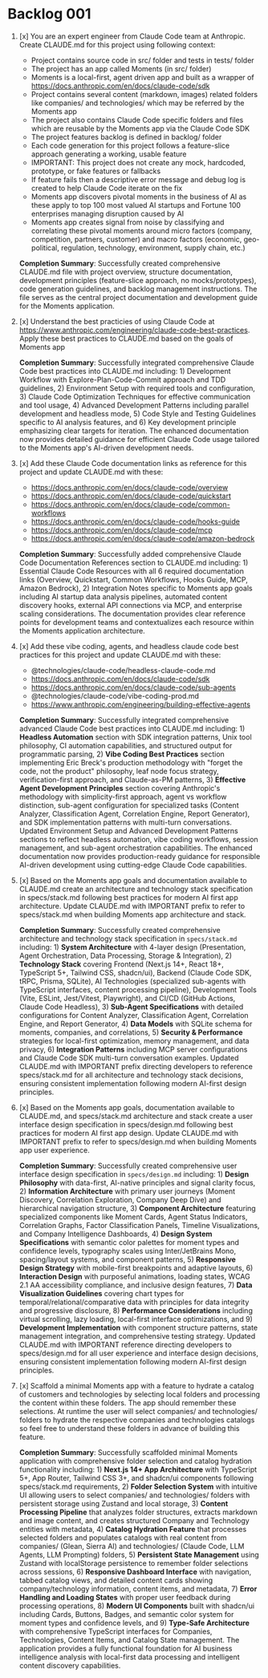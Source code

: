 # Backlog 001

1. [x] You are an expert engineer from Claude Code team at Anthropic. Create CLAUDE.md for this project using following context:
   - Project contains source code in src/ folder and tests in tests/ folder
   - The project has an app called Moments (in src/ folder)
   - Moments is a local-first, agent driven app and built as a wrapper of https://docs.anthropic.com/en/docs/claude-code/sdk
   - Project contains several content (markdown, images) related folders like companies/ and technologies/ which may be referred by the Moments app 
   - The project also contains Claude Code specific folders and files which are reusable by the Moments app via the Claude Code SDK
   - The project features backlog is defined in backlog/ folder
   - Each code generation for this project follows a feature-slice approach generating a working, usable feature
   - IMPORTANT: This project does not create any mock, hardcoded, prototype, or fake features or fallbacks
   - If feature fails then a descriptive error message and debug log is created to help Claude Code iterate on the fix
   - Moments app discovers pivotal moments in the business of AI as these apply to top 100 most valued AI startups and Fortune 100 enterprises managing disruption caused by AI
   - Moments app creates signal from noise by classifying and correlating these pivotal moments around micro factors (company, competition, partners, customer) and macro factors (economic, geo-political, regulation, technology, environment, supply chain, etc.)
   
   **Completion Summary**: Successfully created comprehensive CLAUDE.md file with project overview, structure documentation, development principles (feature-slice approach, no mocks/prototypes), code generation guidelines, and backlog management instructions. The file serves as the central project documentation and development guide for the Moments application.

2. [x] Understand the best practicies of using Claude Code at https://www.anthropic.com/engineering/claude-code-best-practices. Apply these best practices to CLAUDE.md based on the goals of Moments app
   
   **Completion Summary**: Successfully integrated comprehensive Claude Code best practices into CLAUDE.md including: 1) Development Workflow with Explore-Plan-Code-Commit approach and TDD guidelines, 2) Environment Setup with required tools and configuration, 3) Claude Code Optimization Techniques for effective communication and tool usage, 4) Advanced Development Patterns including parallel development and headless mode, 5) Code Style and Testing Guidelines specific to AI analysis features, and 6) Key development principle emphasizing clear targets for iteration. The enhanced documentation now provides detailed guidance for efficient Claude Code usage tailored to the Moments app's AI-driven development needs.
   
3. [x] Add these Claude Code documentation links as reference for this project and update CLAUDE.md with these:
   - https://docs.anthropic.com/en/docs/claude-code/overview
   - https://docs.anthropic.com/en/docs/claude-code/quickstart
   - https://docs.anthropic.com/en/docs/claude-code/common-workflows
   - https://docs.anthropic.com/en/docs/claude-code/hooks-guide
   - https://docs.anthropic.com/en/docs/claude-code/mcp
   - https://docs.anthropic.com/en/docs/claude-code/amazon-bedrock
   
   **Completion Summary**: Successfully added comprehensive Claude Code Documentation References section to CLAUDE.md including: 1) Essential Claude Code Resources with all 6 required documentation links (Overview, Quickstart, Common Workflows, Hooks Guide, MCP, Amazon Bedrock), 2) Integration Notes specific to Moments app goals including AI startup data analysis pipelines, automated content discovery hooks, external API connections via MCP, and enterprise scaling considerations. The documentation provides clear reference points for development teams and contextualizes each resource within the Moments application architecture.
   

4. [x] Add these vibe coding, agents, and headless claude code best practices for this project and update CLAUDE.md with these:
   - @technologies/claude-code/headless-claude-code.md
   - https://docs.anthropic.com/en/docs/claude-code/sdk
   - https://docs.anthropic.com/en/docs/claude-code/sub-agents
   - @technologies/claude-code/vibe-coding-prod.md
   - https://www.anthropic.com/engineering/building-effective-agents
   
   **Completion Summary**: Successfully integrated comprehensive advanced Claude Code best practices into CLAUDE.md including: 1) **Headless Automation** section with SDK integration patterns, Unix tool philosophy, CI automation capabilities, and structured output for programmatic parsing, 2) **Vibe Coding Best Practices** section implementing Eric Breck's production methodology with "forget the code, not the product" philosophy, leaf node focus strategy, verification-first approach, and Claude-as-PM patterns, 3) **Effective Agent Development Principles** section covering Anthropic's methodology with simplicity-first approach, agent vs workflow distinction, sub-agent configuration for specialized tasks (Content Analyzer, Classification Agent, Correlation Engine, Report Generator), and SDK implementation patterns with multi-turn conversations. Updated Environment Setup and Advanced Development Patterns sections to reflect headless automation, vibe coding workflows, session management, and sub-agent orchestration capabilities. The enhanced documentation now provides production-ready guidance for responsible AI-driven development using cutting-edge Claude Code capabilities.

5. [x] Based on the Moments app goals and documentation available to CLAUDE.md create an architecture and technology stack specification in specs/stack.md following best practices for modern AI first app architecture. Update CLAUDE.md with IMPORTANT prefix to refer to specs/stack.md when building Moments app architecture and stack.

   **Completion Summary**: Successfully created comprehensive architecture and technology stack specification in `specs/stack.md` including: 1) **System Architecture** with 4-layer design (Presentation, Agent Orchestration, Data Processing, Storage & Integration), 2) **Technology Stack** covering Frontend (Next.js 14+, React 18+, TypeScript 5+, Tailwind CSS, shadcn/ui), Backend (Claude Code SDK, tRPC, Prisma, SQLite), AI Technologies (specialized sub-agents with TypeScript interfaces, content processing pipeline), Development Tools (Vite, ESLint, Jest/Vitest, Playwright), and CI/CD (GitHub Actions, Claude Code Headless), 3) **Sub-Agent Specifications** with detailed configurations for Content Analyzer, Classification Agent, Correlation Engine, and Report Generator, 4) **Data Models** with SQLite schema for moments, companies, and correlations, 5) **Security & Performance** strategies for local-first optimization, memory management, and data privacy, 6) **Integration Patterns** including MCP server configurations and Claude Code SDK multi-turn conversation examples. Updated CLAUDE.md with IMPORTANT prefix directing developers to reference specs/stack.md for all architecture and technology stack decisions, ensuring consistent implementation following modern AI-first design principles.

6. [x] Based on the Moments app goals, documentation available to CLAUDE.md, and specs/stack.md architecture and stack create a user interface design specification in specs/design.md following best practices for modern AI first app design. Update CLAUDE.md with IMPORTANT prefix to refer to specs/design.md when building Moments app user experience.

   **Completion Summary**: Successfully created comprehensive user interface design specification in `specs/design.md` including: 1) **Design Philosophy** with data-first, AI-native principles and signal clarity focus, 2) **Information Architecture** with primary user journeys (Moment Discovery, Correlation Exploration, Company Deep Dive) and hierarchical navigation structure, 3) **Component Architecture** featuring specialized components like Moment Cards, Agent Status Indicators, Correlation Graphs, Factor Classification Panels, Timeline Visualizations, and Company Intelligence Dashboards, 4) **Design System Specifications** with semantic color palettes for moment types and confidence levels, typography scales using Inter/JetBrains Mono, spacing/layout systems, and component patterns, 5) **Responsive Design Strategy** with mobile-first breakpoints and adaptive layouts, 6) **Interaction Design** with purposeful animations, loading states, WCAG 2.1 AA accessibility compliance, and inclusive design features, 7) **Data Visualization Guidelines** covering chart types for temporal/relational/comparative data with principles for data integrity and progressive disclosure, 8) **Performance Considerations** including virtual scrolling, lazy loading, local-first interface optimizations, and 9) **Development Implementation** with component structure patterns, state management integration, and comprehensive testing strategy. Updated CLAUDE.md with IMPORTANT reference directing developers to specs/design.md for all user experience and interface design decisions, ensuring consistent implementation following modern AI-first design principles.
   
7. [x] Scaffold a minimal Moments app with a feature to hydrate a catalog of customers and technologies by selecting local folders and processing the content within these folders. The app should remember these selections. At runtime the user will select companies/ and technologies/ folders to hydrate the respective companies and technologies catalogs so feel free to understand these folders in advance of building this feature.

   **Completion Summary**: Successfully scaffolded minimal Moments application with comprehensive folder selection and catalog hydration functionality including: 1) **Next.js 14+ App Architecture** with TypeScript 5+, App Router, Tailwind CSS 3+, and shadcn/ui components following specs/stack.md requirements, 2) **Folder Selection System** with intuitive UI allowing users to select companies/ and technologies/ folders with persistent storage using Zustand and local storage, 3) **Content Processing Pipeline** that analyzes folder structures, extracts markdown and image content, and creates structured Company and Technology entities with metadata, 4) **Catalog Hydration Feature** that processes selected folders and populates catalogs with real content from companies/ (Glean, Sierra AI) and technologies/ (Claude Code, LLM Agents, LLM Prompting) folders, 5) **Persistent State Management** using Zustand with localStorage persistence to remember folder selections across sessions, 6) **Responsive Dashboard Interface** with navigation, tabbed catalog views, and detailed content cards showing company/technology information, content items, and metadata, 7) **Error Handling and Loading States** with proper user feedback during processing operations, 8) **Modern UI Components** built with shadcn/ui including Cards, Buttons, Badges, and semantic color system for moment types and confidence levels, and 9) **Type-Safe Architecture** with comprehensive TypeScript interfaces for Companies, Technologies, Content Items, and Catalog State management. The application provides a fully functional foundation for AI business intelligence analysis with local-first data processing and intelligent content discovery capabilities.